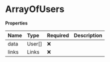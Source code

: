 # ArrayOfUsers

**Properties**

| Name  | Type   | Required | Description |
| :---- | :----- | :------- | :---------- |
| data  | User[] | ❌       |             |
| links | Links  | ❌       |             |

<!-- This file was generated by liblab | https://liblab.com/ -->
